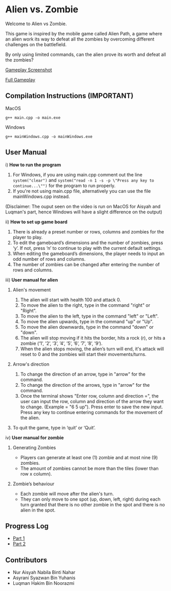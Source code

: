 # Alien vs. Zombie

Welcome to Alien vs Zombie. 

This game is inspired by the mobile game called Alien Path, a 
game where an alien work its way to defeat all the zombies by overcoming 
different challenges on the battlefield.

By only using limited commands, can the alien prove its worth and defeat all the zombies?

[Gameplay Screenshot](ss2.JPG)

[Full Gameplay](https://youtu.be/86s3pnQ3_OQ)

## Compilation Instructions (IMPORTANT)

MacOS

```
g++ main.cpp -o main.exe
```

Windows
```
g++ mainWindows.cpp -o mainWindows.exe
```

## User Manual

i) **How to run the program**

1. For Windows, if you are using main.cpp comment out the line ```system("clear")``` and ```system("read -n 1 -s -p \"Press any key to 
continue...\"")``` for the program to run properly.
3. If you're not using main.cpp file, alternatively you can use the file mainWindows.cpp instead.

(Disclaimer: The ouput seen on the video is run on MacOS for Aisyah and Luqman's part, hence Windows will have a slight difference on the output)
 

ii) **How to set up game board**

1. There is already a preset number or rows, columns and zombies for the player to play.
2. To edit the gameboard’s dimensions and the number of zombies, press ‘y’. If not, press ‘n’ to continue to play with the current default settings.
3. When editing the gameboard’s dimensions, the player needs to input an odd number of rows and columns. 
4. The number of zombies can be changed after entering the number of rows and columns. 

    
    
iii) **User manual for alien**

1. Alien's movement
    1. The alien will start with health 100 and attack 0. 
    2. To move the alien to the right, type in the command "right" or "Right".
    3. To move the alien to the left, type in the command "left" or "Left".
    4. To move the alien upwards, type in the command "up" or "Up".
    5. To move the alien downwards, type in the command "down" or "down".
    6. The alien will stop moving if it hits the border, hits a rock (r), or hits a zombie (‘1’, ’2’, ’3’, ’4’, ’5’, ’6’, ’7’, ’8’, ’9’).
    7. When the alien stops moving, the alien’s turn will end, it's attack will reset to 0 and the zombies will start their movements/turns.

2. Arrow's direction
    1. To change the direction of an arrow, type in "arrow" for the command.
    2. To change the direction of the arrows, type in "arrow" for the command. 
    3. Once the terminal shows "Enter row, column and direction =", the user can input the row, column and direction of the  arrow they want to change.            (Example = "6 5 up"). Press enter to save the new input. Press any key to continue entering commands for the movement of the alien.

3. To quit the game, type in ‘quit’ or ‘Quit’.

iv) **User manual for zombie**
    
1. Generating Zombies
    - Players can generate at least one (1) zombie and at most nine (9) zombies. 
    - The amount of zombies cannot be more than the tiles (lower than row x column).

2. Zombie’s behaviour
    - Each zombie will move after the alien's turn.
    - They can only move to one spot (up, down, left, right) during each turn granted that there is no other zombie in the spot and there is no alien in        the spot.


## Progress Log

- [Part 1](PART1.md)
- [Part 2](PART2.md)

## Contributors

- Nur Aisyah Nabila Binti Nahar
- Asyrani Syazwan Bin Yuhanis
- Luqman Hakim Bin Noorazmi




